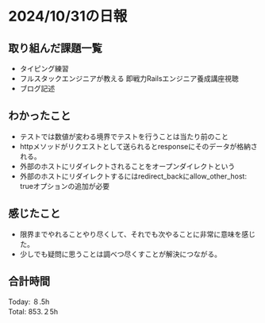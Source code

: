 # 2024/10/31の日報
## 取り組んだ課題一覧
* タイピング練習
* フルスタックエンジニアが教える 即戦力Railsエンジニア養成講座視聴
* ブログ記述
## わかったこと
*  テストでは数値が変わる境界でテストを行うことは当たり前のこと
*  httpメソッドがリクエストとして送られるとresponseにそのデータが格納される。
*  外部のホストにリダイレクトされることをオープンダイレクトという
*  外部のホストにリダイレクトするにはredirect_backにallow_other_host: trueオプションの追加が必要
## 感じたこと
* 限界までやれることやり尽くして、それでも次やることに非常に意味を感じた。
* 少しでも疑問に思うことは調べつ尽くすことが解決につながる。
## 合計時間  
Today: ８.5h<br>
Total: 853.２5h
